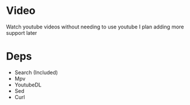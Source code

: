 # Video
Watch youtube videos without needing to use youtube
I plan adding more support later

# Deps
* Search (Included)
* Mpv
* YoutubeDL
* Sed
* Curl
